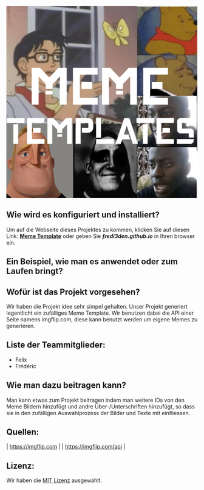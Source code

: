 <p align="center">
    <img src=logo.png>
</p>

## Wie wird es konfiguriert und installiert?

Um auf die Webseite dieses Projektes zu kommen, klicken Sie auf diesen Link: [**Meme Template**](https://fredi3den.github.io) oder geben Sie ***fredi3den.github.io*** in Ihren browser ein.

## Ein Beispiel, wie man es anwendet oder zum Laufen bringt?

## Wofür ist das Projekt vorgesehen?

Wir haben die Projekt idee sehr simpel gehalten.
Unser Projekt generiert legentlicht ein zufälliges Meme Template.
Wir benutzen dabei die API einer Seite namens imgflip.com, diese kann benutzt werden um eigene Memes zu generieren.

## Liste der Teammitglieder:
 * Felix
 * Frédéric

## Wie man dazu beitragen kann?

Man kann etwas zum Projekt beitragen indem man weitere IDs von den Meme Bildern hinzufügt und andre Über-/Unterschriften hinzufügt, so dass sie in den zufälligen Auswahlprozess der Bilder und Texte mit einfliessen.

## Quellen:

| https://imgflip.com |
| https://imgflip.com/api |

## Lizenz:

Wir haben die [MIT Lizenz](https://github.com/fredi3den/fredi3den.github.io/blob/main/LICENSE) ausgewählt.
